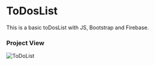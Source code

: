 # ToDosList
This is a basic toDosList with JS, Bootstrap and Firebase.


### Project View

![ToDoList](https://user-images.githubusercontent.com/101674163/213284807-c63180c3-36a1-4012-9a89-3d11d7733246.jpg)
